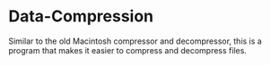 # Data-Compression
Similar to the old Macintosh compressor and decompressor, this is a program that makes it easier to compress and decompress files.
